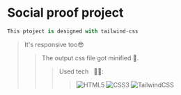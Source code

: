 # Social proof project
```python
This ptoject is designed with tailwind-css
```
>It's responsive too😎
>>The output css file got minified 🤏.<br>
>>>Used tech &nbsp; 👨‍💻:<br>
>>>>![HTML5](https://img.shields.io/badge/html5-%23E34F26.svg?style=for-the-badge&logo=html5&logoColor=white)
  ![CSS3](https://img.shields.io/badge/css3-%231572B6.svg?style=for-the-badge&logo=css3&logoColor=white)
  ![TailwindCSS](https://img.shields.io/badge/tailwindcss-%2338B2AC.svg?style=for-the-badge&logo=tailwind-css&logoColor=white)
